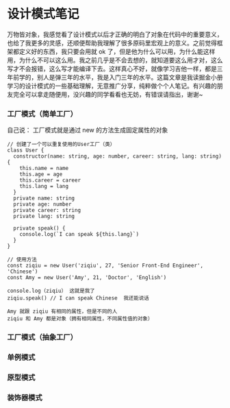 # 设计模式笔记

万物皆对象，我感觉看了设计模式以后才正确的明白了对象在代码中的重要意义，也给了我更多的灵感，还顺便帮助我理解了很多原码里宏观上的意义。之前觉得框架都定义好的东西，我只要会用就 ok 了，但是他为什么可以用，为什么能这样用，为什么不可以这么用。我之前几乎是不会去想的，就知道要这么用才对，这么写才不会报错，这么写才能编译下去。这样真心不好，就像学习吉他一样，都是三年前学的，别人是弹三年的水平，我是入门三年的水平。这篇文章是我读掘金小册学习的设计模式的一些基础理解，无意推广分享，纯粹做个个人笔记。有兴趣的朋友完全可以拿走随便用，没兴趣的同学看看也无妨，有错误请指出，谢谢~

### 工厂模式（简单工厂）

自己说： 工厂模式就是通过 new 的方法生成固定属性的对象

```
// 创建了一个可以重复使用的User工厂（类）
class User {
  constructor(name: string, age: number, career: string, lang: string) {
    this.name = name
    this.age = age
    this.career = career
    this.lang = lang
  }
  private name: string
  private age: number
  private career: string
  private lang: string

  private speak() {
    console.log(`I can speak ${this.lang}`)
  }
}

// 使用方法
const ziqiu = new User('ziqiu', 27, 'Senior Front-End Engineer', 'Chinese')
const Amy = new User('Amy', 21, 'Doctor', 'English')

console.log（ziqiu） 这就是我了
ziqiu.speak() // I can speak Chinese  我还能说话

Amy 就跟 ziqiu 有相同的属性，但是不同的人
ziqiu 和 Amy 都是对象（拥有相同属性，不同属性值的对象）

```

### 工厂模式（抽象工厂）

### 单例模式

### 原型模式

### 装饰器模式
